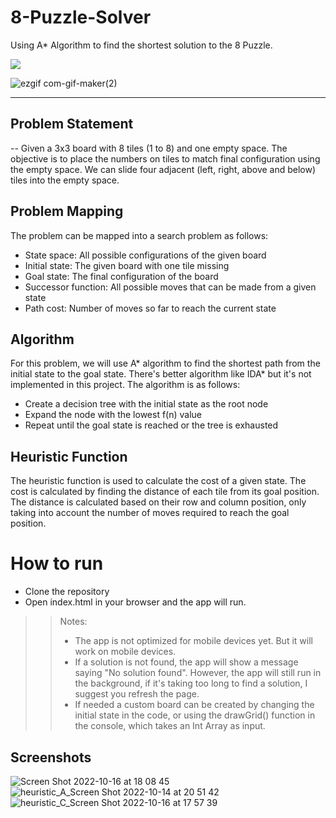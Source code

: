 # 8-Puzzle-Solver
Using A* Algorithm to find the shortest solution to the 8 Puzzle.

<p align="left">
  <a href="https://www.8puzzleai.com/" target="_blank" rel="noreferrer">
    <img src="https://img.shields.io/badge/Live_Demo-E34F26?style=for-the-badge&logo=html5&logoColor=white"/>
  </a>
</p>

![ezgif com-gif-maker(2)](https://user-images.githubusercontent.com/59776018/196309049-25dda85b-7f42-41bf-aab3-0782cc0f3a78.gif)

---
## Problem Statement
-- Given a 3x3 board with 8 tiles (1 to 8) and one empty space. The objective is to place the numbers on tiles to match final configuration using the empty space. We can slide four adjacent (left, right, above and below) tiles into the empty space.

## Problem Mapping
The problem can be mapped into a search problem as follows:
* State space: All possible configurations of the given board
* Initial state: The given board with one tile missing
* Goal state: The final configuration of the board
* Successor function: All possible moves that can be made from a given state
* Path cost: Number of moves so far to reach the current state

## Algorithm
For this problem, we will use A* algorithm to find the shortest path from the initial state to the goal state. There's better algorithm like IDA* but it's not implemented in this project. 
The algorithm is as follows:
* Create a decision tree with the initial state as the root node
* Expand the node with the lowest f(n) value
* Repeat until the goal state is reached or the tree is exhausted

## Heuristic Function
The heuristic function is used to calculate the cost of a given state. The cost is calculated by finding the distance of each tile from its goal position. The distance is calculated based on
their row and column position, only taking into account the number of moves required to reach the goal position. 

# How to run
* Clone the repository
* Open index.html in your browser and the app will run.

>> Notes: 
>> * The app is not optimized for mobile devices yet. But it will work on mobile devices.
>> * If a solution is not found, the app will show a message saying "No solution found". However, the app will still run in the background, if it's taking too long to find a solution, I suggest you refresh the page.
>> * If needed a custom board can be created by changing the initial state in the code, or using the drawGrid() function in the console, which takes an Int Array as input.

## Screenshots
![Screen Shot 2022-10-16 at 18 08 45](https://user-images.githubusercontent.com/59776018/196060926-3dc260e4-31d8-47ba-b25a-7c6021982a4f.png)
![heuristic_A_Screen Shot 2022-10-14 at 20 51 42](https://user-images.githubusercontent.com/59776018/196060929-13b658f8-57f7-4ed5-b0bb-54676a06028a.png)
![heuristic_C_Screen Shot 2022-10-16 at 17 57 39](https://user-images.githubusercontent.com/59776018/196060932-ffa954e4-7388-4e4b-8967-7c4bc43f4012.png)

